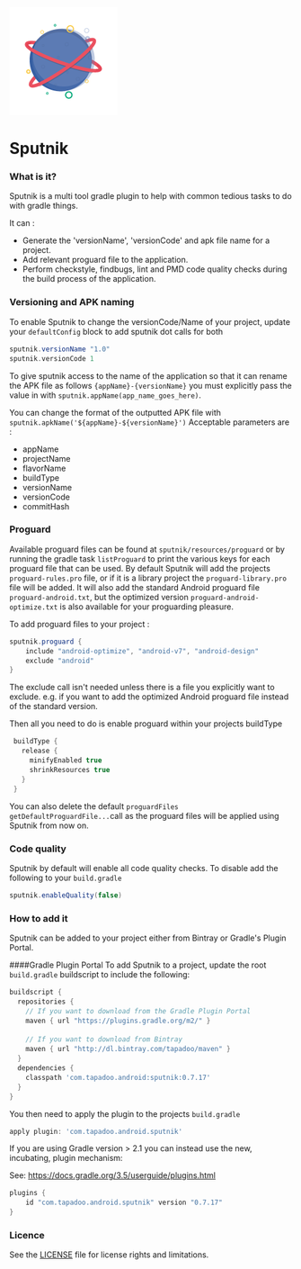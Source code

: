![Alt Text](./art/logo.png) 

# Sputnik
### What is it?

Sputnik is a multi tool gradle plugin to help with common tedious tasks to do with gradle things.

It can :
* Generate the 'versionName', 'versionCode' and apk file name for a project. 
* Add relevant proguard file to the application.
* Perform checkstyle, findbugs, lint and PMD code quality checks during the build process of the application.

### Versioning and APK naming
To enable Sputnik to change the versionCode/Name of your project, update your `defaultConfig` block to add sputnik dot calls for both
```groovy 
sputnik.versionName "1.0"
sputnik.versionCode 1
```

To give sputnik access to the name of the application so that it can rename the APK file as follows `{appName}-{versionName}` 
you must explicitly pass the value in with `sputnik.appName(app_name_goes_here)`. 

You can change the format of the outputted APK file with `sputnik.apkName('${appName}-${versionName}')` Acceptable parameters are :
  * appName
  * projectName
  * flavorName
  * buildType
  * versionName
  * versionCode
  * commitHash

### Proguard
Available proguard files can be found at `sputnik/resources/proguard` or by running the gradle task `listProguard` to print the
various keys for each proguard file that can be used. By default Sputnik will add the projects `proguard-rules.pro` file, or if it 
is a library project the `proguard-library.pro` file will be added. It will also add the standard Android proguard file `proguard-android.txt`, 
but the optimized version `proguard-android-optimize.txt` is also available for your proguarding pleasure.

To add proguard files to your project : 
 ```groovy
 sputnik.proguard {
     include "android-optimize", "android-v7", "android-design"
     exclude "android"
 }
 ```
The exclude call isn't needed unless there is a file you explicitly want to exclude. e.g. if you want to add the 
optimized Android proguard file instead of the standard version.

Then all you need to do is enable proguard within your projects buildType 

```groovy
 buildType {
   release {
     minifyEnabled true
     shrinkResources true
   }
 }
```

You can also delete the default `proguardFiles getDefaultProguardFile...`call as the proguard files will be applied using Sputnik from now on.

### Code quality
Sputnik by default will enable all code quality checks. To disable add the following to your `build.gradle`

```groovy
sputnik.enableQuality(false)
```
 
### How to add it
Sputnik can be added to your project either from Bintray or Gradle's Plugin Portal. 

####Gradle Plugin Portal
To add Sputnik to a project, update the root `build.gradle` buildscript to include the following: 
```groovy 
buildscript {
  repositories {
    // If you want to download from the Gradle Plugin Portal
    maven { url "https://plugins.gradle.org/m2/" }
    
    // If you want to download from Bintray
    maven { url "http://dl.bintray.com/tapadoo/maven" }
  }
  dependencies {
    classpath 'com.tapadoo.android:sputnik:0.7.17'
  }
}
```
You then need to apply the plugin to the projects `build.gradle`
```groovy 
apply plugin: 'com.tapadoo.android.sputnik'
```

If you are using Gradle version > 2.1 you can instead use the new, incubating, plugin mechanism:

See: https://docs.gradle.org/3.5/userguide/plugins.html

```groovy 
plugins {
    id "com.tapadoo.android.sputnik" version "0.7.17"
}
```
### Licence
See the [LICENSE](LICENSE.md) file for license rights and limitations.